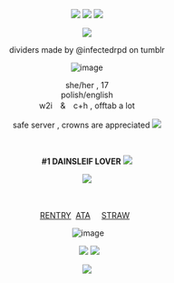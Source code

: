 <div align="center">

<div align="center">

![](https://64.media.tumblr.com/3cda79cd859b82e15b87976cb654ccf3/0d4d9b03f3aa6a0d-b3/s75x75_c1/0b77428dd222fba74982e0392cdca9dc8abf2706.gifv)  ![](https://komarev.com/ghpvc/?username=vampyrezcry&color=55649f&label=the+dream+yet+to+be+dreamed)  ![](https://64.media.tumblr.com/34f387631d66848d0c68146c498949d0/0d4d9b03f3aa6a0d-aa/s75x75_c1/ef456a5a8cf6e04b57693934f4f7d807a3aff0e1.gifv)

![](https://media.discordapp.net/attachments/785202344202862592/1385338197550043258/IMG_5900.png?ex=6855b43c&is=685462bc&hm=b00abd50ebd2b295824a15000cca91e0d3c0c8481d4649bc123cf3b49adaeb1e&=&format=webp&quality=lossless&width=1327&height=746)

 dividers made by @infectedrpd on tumblr‎
 
![image](https://64.media.tumblr.com/9eed49c702614fdfc1be184ea52a719a/107110644701e85a-e6/s400x600/637184f5f08285677a7d2093a92085bd485c6e8e.pnj)


<div align="center"> she/her , 17
<div align="center"> polish/english
<div align="center"> w2i　&　c+h   ,  offtab a lot
<div align="center"> 
  
  safe server , crowns are appreciated ![](https://64.media.tumblr.com/e66b3f37638717eef550f7e76bcca8d4/eac85608134524a7-df/s75x75_c1/eee7f8bfdcb4954cc4e67b857ea35e3cbf178eea.gifv)


 ‎ 
 ‎ 

  
  **#1 DAINSLEIF LOVER** ![](https://64.media.tumblr.com/be71b4f82e6a920c49456ecb092ad0c9/0d4d9b03f3aa6a0d-5d/s75x75_c1/b9066d3ae88495fe593e86bc3ac883e8748fafc3.gifv)

 
  ![](https://64.media.tumblr.com/3853b98a8ffc3d2707d6f49de11ea6c7/2b6109a88798b692-50/s75x75_c1/2649f64ddc16ac3eb4d964bb8ebcc440a39e0665.gifv)
<div align="center">　

 [RENTRY](https://rentry.co/lesbianvampyrezfromouterspace)‎ ‎  ‎  ‎  ‎ [ATA](https://vampyrezcry.atabook.org) ‎  ‎  ‎  ‎ [STRAW](https://vampyrezcry.straw.page)
 ‎ 
  ‎ 
  
  
‎ ![image](https://64.media.tumblr.com/9eed49c702614fdfc1be184ea52a719a/107110644701e85a-e6/s400x600/637184f5f08285677a7d2093a92085bd485c6e8e.pnj)

 ‎ 
  ‎ ![](https://media.discordapp.net/attachments/785202344202862592/1377709241108009082/Projekt_bez_nazwy_2.png?ex=6854f9f7&is=6853a877&hm=91c702f379bfa47496f978f71f403ea427729fca87f0f1de869cfa31741e9aea&=&format=webp&quality=lossless&width=155&height=88)
![](https://64.media.tumblr.com/44e507692cb8d8b19cf2e169e438882e/6a013847a16bf59c-d3/s100x200/fbae757b51fa36f6845e5e85a9ad74305b3e617a.pnj)

![](https://i.pinimg.com/736x/e6/12/47/e61247eebf8a8726e12ac9b274b120f6.jpg)
